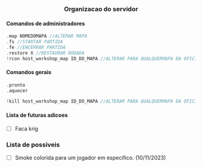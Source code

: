 <div align="center">
    <h3>Organizacao do servidor</h3>
</div>

#### Comandos de administradores
```c
.map NOMEDOMAPA //ALTERAR MAPA
.fs //STARTAR PARTIDA
.fe //ENCERRAR PARTIDA
.restore X //RESTAURAR RODADA
!rcon host_workshop_map ID_DO_MAPA //ALTERAR PARA QUALQUERMAPA DA OFICINA
```

#### Comandos gerais
```c
.pronto
.aquecer

!kill host_workshop_map ID_DO_MAPA //ALTERAR PARA QUALQUERMAPA DA OFICINA
```
#### Lista de futuras adicoes
- [ ] Faca krig


### Lista de possiveis 

- [ ] Smoke colorida para um jogador em especifico. (10/11/2023)